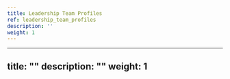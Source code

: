 ```yaml
---
title: Leadership Team Profiles
ref: leadership_team_profiles
description: ''
weight: 1
---
```

---
title: ""
description: ""
weight: 1
---